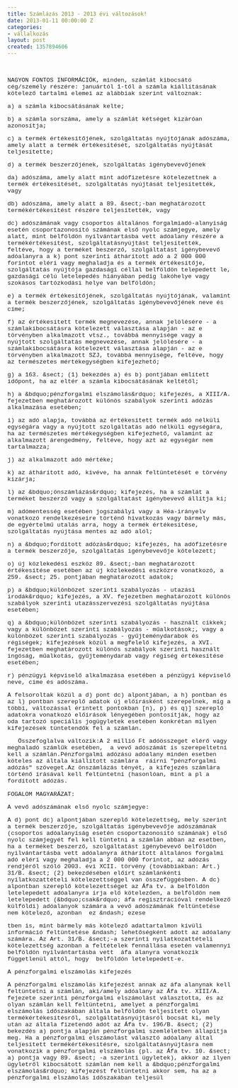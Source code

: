 ```yaml
---
title: Számlázás 2013 - 2013 évi változások!
date: 2013-01-11 00:00:00 Z
categories:
- vállalkozás
layout: post
created: 1357894606
---
```


<p>&nbsp;</p><p class="MsoNormal" style="margin-bottom: .0001pt; line-height: normal; tab-stops: 45.8pt 91.6pt 137.4pt 183.2pt 229.0pt 274.8pt 320.6pt 366.4pt 412.2pt 458.0pt 503.8pt 549.6pt 595.4pt 641.2pt 687.0pt 732.8pt;"><span style="font-size: 10.0pt; font-family: 'Courier New'; mso-fareast-font-family: 'Times New Roman'; mso-fareast-language: HU;">NAGYON FONTOS INFORMÁCIÓK, minden, számlát kibocsátó cég/személy részére: januártól 1-től a számla kiállításának kötelező tartalmi elemei az alábbiak szerint változnak:</span></p><p class="MsoNormal" style="margin-bottom: .0001pt; line-height: normal; tab-stops: 45.8pt 91.6pt 137.4pt 183.2pt 229.0pt 274.8pt 320.6pt 366.4pt 412.2pt 458.0pt 503.8pt 549.6pt 595.4pt 641.2pt 687.0pt 732.8pt;"><span style="font-size: 10.0pt; font-family: 'Courier New'; mso-fareast-font-family: 'Times New Roman'; mso-fareast-language: HU;"><!--break-->a) a számla kibocsátásának kelte;</span></p><p class="MsoNormal" style="margin-bottom: .0001pt; line-height: normal; tab-stops: 45.8pt 91.6pt 137.4pt 183.2pt 229.0pt 274.8pt 320.6pt 366.4pt 412.2pt 458.0pt 503.8pt 549.6pt 595.4pt 641.2pt 687.0pt 732.8pt;"><span style="font-size: 10.0pt; font-family: 'Courier New'; mso-fareast-font-family: 'Times New Roman'; mso-fareast-language: HU;">b) a számla sorszáma, amely a számlát kétséget kizáróan azonosítja;</span></p><p class="MsoNormal" style="margin-bottom: .0001pt; line-height: normal; tab-stops: 45.8pt 91.6pt 137.4pt 183.2pt 229.0pt 274.8pt 320.6pt 366.4pt 412.2pt 458.0pt 503.8pt 549.6pt 595.4pt 641.2pt 687.0pt 732.8pt;"><span style="font-size: 10.0pt; font-family: 'Courier New'; mso-fareast-font-family: 'Times New Roman'; mso-fareast-language: HU;">c) a termék értékesítőjének, szolgáltatás nyújtójának adószáma, amely alatt a termék értékesítését, szolgáltatás nyújtását teljesítette;</span></p><p class="MsoNormal" style="margin-bottom: .0001pt; line-height: normal; tab-stops: 45.8pt 91.6pt 137.4pt 183.2pt 229.0pt 274.8pt 320.6pt 366.4pt 412.2pt 458.0pt 503.8pt 549.6pt 595.4pt 641.2pt 687.0pt 732.8pt;"><span style="font-size: 10.0pt; font-family: 'Courier New'; mso-fareast-font-family: 'Times New Roman'; mso-fareast-language: HU;">d) a termék beszerzőjének, szolgáltatás igénybevevőjének</span></p><p class="MsoNormal" style="margin-bottom: .0001pt; line-height: normal; tab-stops: 45.8pt 91.6pt 137.4pt 183.2pt 229.0pt 274.8pt 320.6pt 366.4pt 412.2pt 458.0pt 503.8pt 549.6pt 595.4pt 641.2pt 687.0pt 732.8pt;"><span style="font-size: 10.0pt; font-family: 'Courier New'; mso-fareast-font-family: 'Times New Roman'; mso-fareast-language: HU;">da) adószáma, amely alatt mint adófizetésre kötelezettnek a termék értékesítését, szolgáltatás nyújtását teljesítették, vagy</span></p><p class="MsoNormal" style="margin-bottom: .0001pt; line-height: normal; tab-stops: 45.8pt 91.6pt 137.4pt 183.2pt 229.0pt 274.8pt 320.6pt 366.4pt 412.2pt 458.0pt 503.8pt 549.6pt 595.4pt 641.2pt 687.0pt 732.8pt;"><span style="font-size: 10.0pt; font-family: 'Courier New'; mso-fareast-font-family: 'Times New Roman'; mso-fareast-language: HU;">db) adószáma, amely alatt a 89. &amp;sect;-ban meghatározott termékértékesítést részére teljesítették, vagy</span></p><p class="MsoNormal" style="margin-bottom: .0001pt; line-height: normal; tab-stops: 45.8pt 91.6pt 137.4pt 183.2pt 229.0pt 274.8pt 320.6pt 366.4pt 412.2pt 458.0pt 503.8pt 549.6pt 595.4pt 641.2pt 687.0pt 732.8pt;"><span style="font-size: 10.0pt; font-family: 'Courier New'; mso-fareast-font-family: 'Times New Roman'; mso-fareast-language: HU;">dc) adószámának vagy csoportos általános forgalmiadó-alanyiság esetén csoportazonosító számának első nyolc számjegye, amely alatt, mint belföldön nyilvántartásba vett adóalany részére a termékértékesítést, szolgáltatásnyújtást teljesítették, feltéve, hogy a terméket beszerző, szolgáltatást igénybevevő adóalanyra a k) pont szerinti áthárított adó a 2 000 000 forintot eléri vagy meghaladja és a termék értékesítője, szolgáltatás nyújtója gazdasági céllal belföldön telepedett le, gazdasági célú letelepedés hiányában pedig lakóhelye vagy szokásos tartózkodási helye van belföldön;</span></p><p class="MsoNormal" style="margin-bottom: .0001pt; line-height: normal; tab-stops: 45.8pt 91.6pt 137.4pt 183.2pt 229.0pt 274.8pt 320.6pt 366.4pt 412.2pt 458.0pt 503.8pt 549.6pt 595.4pt 641.2pt 687.0pt 732.8pt;"><span style="font-size: 10.0pt; font-family: 'Courier New'; mso-fareast-font-family: 'Times New Roman'; mso-fareast-language: HU;">e) a termék értékesítőjének, szolgáltatás nyújtójának, valamint a termék beszerzőjének, szolgáltatás igénybevevőjének neve és címe;</span></p><p class="MsoNormal" style="margin-bottom: .0001pt; line-height: normal; tab-stops: 45.8pt 91.6pt 137.4pt 183.2pt 229.0pt 274.8pt 320.6pt 366.4pt 412.2pt 458.0pt 503.8pt 549.6pt 595.4pt 641.2pt 687.0pt 732.8pt;"><span style="font-size: 10.0pt; font-family: 'Courier New'; mso-fareast-font-family: 'Times New Roman'; mso-fareast-language: HU;">f) az értékesített termék megnevezése, annak jelölésére - a számlakibocsátásra kötelezett választása alapján - az e törvényben alkalmazott vtsz., továbbá mennyisége vagy a nyújtott szolgáltatás megnevezése, annak jelölésére - a számlakibocsátásra kötelezett választása alapján - az e törvényben alkalmazott SZJ, továbbá mennyisége, feltéve, hogy az természetes mértékegységben kifejezhető;</span></p><p class="MsoNormal" style="margin-bottom: .0001pt; line-height: normal; tab-stops: 45.8pt 91.6pt 137.4pt 183.2pt 229.0pt 274.8pt 320.6pt 366.4pt 412.2pt 458.0pt 503.8pt 549.6pt 595.4pt 641.2pt 687.0pt 732.8pt;"><span style="font-size: 10.0pt; font-family: 'Courier New'; mso-fareast-font-family: 'Times New Roman'; mso-fareast-language: HU;">g) a 163. &amp;sect; (1) bekezdés a) és b) pontjában említett időpont, ha az eltér a számla kibocsátásának keltétől;</span></p><p class="MsoNormal" style="margin-bottom: .0001pt; line-height: normal; tab-stops: 45.8pt 91.6pt 137.4pt 183.2pt 229.0pt 274.8pt 320.6pt 366.4pt 412.2pt 458.0pt 503.8pt 549.6pt 595.4pt 641.2pt 687.0pt 732.8pt;"><span style="font-size: 10.0pt; font-family: 'Courier New'; mso-fareast-font-family: 'Times New Roman'; mso-fareast-language: HU;">h) a &amp;bdquo;pénzforgalmi elszámolás&amp;rdquo; kifejezés, a XIII/A. fejezetben meghatározott különös szabályok szerinti adózás alkalmazása esetében;</span></p><p class="MsoNormal" style="margin-bottom: .0001pt; line-height: normal; tab-stops: 45.8pt 91.6pt 137.4pt 183.2pt 229.0pt 274.8pt 320.6pt 366.4pt 412.2pt 458.0pt 503.8pt 549.6pt 595.4pt 641.2pt 687.0pt 732.8pt;"><span style="font-size: 10.0pt; font-family: 'Courier New'; mso-fareast-font-family: 'Times New Roman'; mso-fareast-language: HU;">i) az adó alapja, továbbá az értékesített termék adó nélküli egységára vagy a nyújtott szolgáltatás adó nélküli egységára, ha az természetes mértékegységben kifejezhető, valamint az alkalmazott árengedmény, feltéve, hogy azt az egységár nem tartalmazza;</span></p><p class="MsoNormal" style="margin-bottom: .0001pt; line-height: normal; tab-stops: 45.8pt 91.6pt 137.4pt 183.2pt 229.0pt 274.8pt 320.6pt 366.4pt 412.2pt 458.0pt 503.8pt 549.6pt 595.4pt 641.2pt 687.0pt 732.8pt;"><span style="font-size: 10.0pt; font-family: 'Courier New'; mso-fareast-font-family: 'Times New Roman'; mso-fareast-language: HU;">j) az alkalmazott adó mértéke;</span></p><p class="MsoNormal" style="margin-bottom: .0001pt; line-height: normal; tab-stops: 45.8pt 91.6pt 137.4pt 183.2pt 229.0pt 274.8pt 320.6pt 366.4pt 412.2pt 458.0pt 503.8pt 549.6pt 595.4pt 641.2pt 687.0pt 732.8pt;"><span style="font-size: 10.0pt; font-family: 'Courier New'; mso-fareast-font-family: 'Times New Roman'; mso-fareast-language: HU;">k) az áthárított adó, kivéve, ha annak feltüntetését e törvény kizárja;</span></p><p class="MsoNormal" style="margin-bottom: .0001pt; line-height: normal; tab-stops: 45.8pt 91.6pt 137.4pt 183.2pt 229.0pt 274.8pt 320.6pt 366.4pt 412.2pt 458.0pt 503.8pt 549.6pt 595.4pt 641.2pt 687.0pt 732.8pt;"><span style="font-size: 10.0pt; font-family: 'Courier New'; mso-fareast-font-family: 'Times New Roman'; mso-fareast-language: HU;">l) az &amp;bdquo;önszámlázás&amp;rdquo; kifejezés, ha a számlát a terméket beszerző vagy a szolgáltatást igénybevevő állítja ki;</span></p><p class="MsoNormal" style="margin-bottom: .0001pt; line-height: normal; tab-stops: 45.8pt 91.6pt 137.4pt 183.2pt 229.0pt 274.8pt 320.6pt 366.4pt 412.2pt 458.0pt 503.8pt 549.6pt 595.4pt 641.2pt 687.0pt 732.8pt;"><span style="font-size: 10.0pt; font-family: 'Courier New'; mso-fareast-font-family: 'Times New Roman'; mso-fareast-language: HU;">m) adómentesség esetében jogszabályi vagy a Héa-irányelv vonatkozó rendelkezéseire történő hivatkozás vagy bármely más, de egyértelmű utalás arra, hogy a termék értékesítése, szolgáltatás nyújtása mentes az adó alól;</span></p><p class="MsoNormal" style="margin-bottom: .0001pt; line-height: normal; tab-stops: 45.8pt 91.6pt 137.4pt 183.2pt 229.0pt 274.8pt 320.6pt 366.4pt 412.2pt 458.0pt 503.8pt 549.6pt 595.4pt 641.2pt 687.0pt 732.8pt;"><span style="font-size: 10.0pt; font-family: 'Courier New'; mso-fareast-font-family: 'Times New Roman'; mso-fareast-language: HU;">n) a &amp;bdquo;fordított adózás&amp;rdquo; kifejezés, ha adófizetésre a termék beszerzője, szolgáltatás igénybevevője kötelezett;</span></p><p class="MsoNormal" style="margin-bottom: .0001pt; line-height: normal; tab-stops: 45.8pt 91.6pt 137.4pt 183.2pt 229.0pt 274.8pt 320.6pt 366.4pt 412.2pt 458.0pt 503.8pt 549.6pt 595.4pt 641.2pt 687.0pt 732.8pt;"><span style="font-size: 10.0pt; font-family: 'Courier New'; mso-fareast-font-family: 'Times New Roman'; mso-fareast-language: HU;">o) új közlekedési eszköz 89. &amp;sect;-ban meghatározott értékesítése esetében az új közlekedési eszközre vonatkozó, a 259. &amp;sect; 25. pontjában meghatározott adatok;</span></p><p class="MsoNormal" style="margin-bottom: .0001pt; line-height: normal; tab-stops: 45.8pt 91.6pt 137.4pt 183.2pt 229.0pt 274.8pt 320.6pt 366.4pt 412.2pt 458.0pt 503.8pt 549.6pt 595.4pt 641.2pt 687.0pt 732.8pt;"><span style="font-size: 10.0pt; font-family: 'Courier New'; mso-fareast-font-family: 'Times New Roman'; mso-fareast-language: HU;">p) a &amp;bdquo;különbözet szerinti szabályozás - utazási irodák&amp;rdquo; kifejezés, a XV. fejezetben meghatározott különös szabályok szerinti utazásszervezési szolgáltatás nyújtása esetében;</span></p><p class="MsoNormal" style="margin-bottom: .0001pt; line-height: normal; tab-stops: 45.8pt 91.6pt 137.4pt 183.2pt 229.0pt 274.8pt 320.6pt 366.4pt 412.2pt 458.0pt 503.8pt 549.6pt 595.4pt 641.2pt 687.0pt 732.8pt;"><span style="font-size: 10.0pt; font-family: 'Courier New'; mso-fareast-font-family: 'Times New Roman'; mso-fareast-language: HU;">q) a &amp;bdquo;különbözet szerinti szabályozás - használt cikkek; vagy a különbözet szerinti szabályozás - műalkotások;, vagy a különbözet szerinti szabályozás - gyűjteménydarabok és régiségek; kifejezések közül a megfelelő kifejezés, a XVI. fejezetben meghatározott különös szabályok szerinti használt ingóság, műalkotás, gyűjteménydarab vagy régiség értékesítése esetében;</span></p><p class="MsoNormal" style="margin-bottom: .0001pt; line-height: normal; tab-stops: 45.8pt 91.6pt 137.4pt 183.2pt 229.0pt 274.8pt 320.6pt 366.4pt 412.2pt 458.0pt 503.8pt 549.6pt 595.4pt 641.2pt 687.0pt 732.8pt;"><span style="font-size: 10.0pt; font-family: 'Courier New'; mso-fareast-font-family: 'Times New Roman'; mso-fareast-language: HU;">r) pénzügyi képviselő alkalmazása esetében a pénzügyi képviselő neve, címe és adószáma.</span></p><p class="MsoNormal" style="margin-bottom: .0001pt; line-height: normal; tab-stops: 45.8pt 91.6pt 137.4pt 183.2pt 229.0pt 274.8pt 320.6pt 366.4pt 412.2pt 458.0pt 503.8pt 549.6pt 595.4pt 641.2pt 687.0pt 732.8pt;"><span style="font-size: 10.0pt; font-family: 'Courier New'; mso-fareast-font-family: 'Times New Roman'; mso-fareast-language: HU;">A felsoroltak közül a d) pont dc) alpontjában, a h) pontban és az l) pontban szereplő adatok új előírásként szerepelnek, míg a többi, változással érintett pontokban [n), p) és q)] szereplő adatokra vonatkozó előírások lényegében pontosítják, hogy az oda tartozó speciális jogügyletek esetében konkrétan milyen kifejezések tüntetendők fel a számlán.</span></p><p class="MsoNormal" style="margin-bottom: .0001pt; line-height: normal; tab-stops: 45.8pt 91.6pt 137.4pt 183.2pt 229.0pt 274.8pt 320.6pt 366.4pt 412.2pt 458.0pt 503.8pt 549.6pt 595.4pt 641.2pt 687.0pt 732.8pt;"><span style="font-size: 10.0pt; font-family: 'Courier New'; mso-fareast-font-family: 'Times New Roman'; mso-fareast-language: HU;"><span style="mso-spacerun: yes;">&nbsp;&nbsp; </span>Összefoglalva változik:A 2 millió Ft adóösszeget elérő vagy meghaladó számlűk esetében,<span style="mso-spacerun: yes;">&nbsp; </span>a vevő adószámát is szerepeltetni kell a számlán.Pénzforgalmi adózású adóalany minden esetben köteles az általa kiállított számlára<span style="mso-spacerun: yes;">&nbsp; </span>ráírni "pénzforgalmi adózás" szöveget.Az önszámlázás tényét, a kifejezés számlára történő írásával kell feltüntetni (hasonlóan, mint a pl a fordított adózás.<br><br>FOGALOM MAGYARÁZAT:</span></p><p class="MsoNormal" style="margin-bottom: .0001pt; line-height: normal; tab-stops: 45.8pt 91.6pt 137.4pt 183.2pt 229.0pt 274.8pt 320.6pt 366.4pt 412.2pt 458.0pt 503.8pt 549.6pt 595.4pt 641.2pt 687.0pt 732.8pt;"><span style="font-size: 10.0pt; font-family: 'Courier New'; mso-fareast-font-family: 'Times New Roman'; mso-fareast-language: HU;">A vevő adószámának első nyolc számjegye:</span></p><p class="MsoNormal" style="margin-bottom: .0001pt; line-height: normal; tab-stops: 45.8pt 91.6pt 137.4pt 183.2pt 229.0pt 274.8pt 320.6pt 366.4pt 412.2pt 458.0pt 503.8pt 549.6pt 595.4pt 641.2pt 687.0pt 732.8pt;"><span style="font-size: 10.0pt; font-family: 'Courier New'; mso-fareast-font-family: 'Times New Roman'; mso-fareast-language: HU;">A d) pont dc) alpontjában szereplő kötelezettség, mely szerint a termék beszerzője, szolgáltatás igénybevevője adószámának (csoportos adóalanyiság esetén csoportazonosító számának) első nyolc számjegyét fel kell tüntetni a számlán abban az esetben, ha a terméket beszerző, szolgáltatást igénybevevő belföldön nyilvántartásba vett adóalanyra áthárított általános forgalmi adó eléri vagy meghaladja a 2 000 000 forintot, az adózás rendjéről szóló 2003. évi XCII. törvény (továbbiakban: Art.) 31/B. &amp;sect; (2) bekezdésében előírt számlánkénti nyilatkozattételi kötelezettséggel van összefüggésben. A dc) alpontban szereplő kötelezettséget az Áfa tv. a belföldön letelepedett adóalanyra írja elő kötelezően, a belföldön nem letelepedett (&amp;bdquo;csak&amp;rdquo; áfa regisztrációval rendelkező külföldi) adóalanyok számára a vevő adószámának feltüntetése nem kötelező, azonban<span style="mso-spacerun: yes;">&nbsp; </span>ez &amp;ndash; ezese</span></p><p class="MsoNormal" style="margin-bottom: .0001pt; line-height: normal; tab-stops: 45.8pt 91.6pt 137.4pt 183.2pt 229.0pt 274.8pt 320.6pt 366.4pt 412.2pt 458.0pt 503.8pt 549.6pt 595.4pt 641.2pt 687.0pt 732.8pt;"><span style="font-size: 10.0pt; font-family: 'Courier New'; mso-fareast-font-family: 'Times New Roman'; mso-fareast-language: HU;">tben is, mint bármely más kötelező adattartalmon kívüli információ feltüntetése &amp;ndash; lehetőségként adott az adóalany számára. Az Art. 31/B. &amp;sect;-a szerinti nyilatkozattételi kötelezettség azonban a feltételek fennállása esetén valamennyi belföldön nyilvántartásba vett<span style="mso-spacerun: yes;">&nbsp; </span>áfa alanyra vonatkozik függetlenül attól, hogy<span style="mso-spacerun: yes;">&nbsp; </span>belföldön letelepedett-e.</span></p><p class="MsoNormal" style="margin-bottom: .0001pt; line-height: normal; tab-stops: 45.8pt 91.6pt 137.4pt 183.2pt 229.0pt 274.8pt 320.6pt 366.4pt 412.2pt 458.0pt 503.8pt 549.6pt 595.4pt 641.2pt 687.0pt 732.8pt;"><span style="font-size: 10.0pt; font-family: 'Courier New'; mso-fareast-font-family: 'Times New Roman'; mso-fareast-language: HU;">A pénzforgalmi elszámolás kifejezés</span></p><p class="MsoNormal" style="margin-bottom: .0001pt; line-height: normal; tab-stops: 45.8pt 91.6pt 137.4pt 183.2pt 229.0pt 274.8pt 320.6pt 366.4pt 412.2pt 458.0pt 503.8pt 549.6pt 595.4pt 641.2pt 687.0pt 732.8pt;"><span style="font-size: 10.0pt; font-family: 'Courier New'; mso-fareast-font-family: 'Times New Roman'; mso-fareast-language: HU;">A pénzforgalmi elszámolás kifejezést annak az áfa alanynak kell feltüntetni a számlán, aki/amely adóalany az Áfa tv. XIII/A. fejezete szerinti pénzforgalmi elszámolást választotta, és az olyan számlán kell feltüntetni, amelyet a pénzforgalmi elszámolás időszakában általa belföldön teljesített olyan termékértékesítésről, szolgáltatásnyújtásról bocsát ki, mely után az általa fizetendő adót az Áfa tv. 196/B. &amp;sect; (2) bekezdés a) pontja alapján pénzforgalmi szemléletben állapítja meg. Ha a pénzforgalmi elszámolást választó adóalany által teljesített termékértékesítésre, szolgáltatásnyújtásra nem vonatkozik a pénzforgalmi elszámolás (pl. az Áfa tv. 10. &amp;sect; a) pontja vagy 89. &amp;sect; -a szerinti ügyletek), akkor az ilyen ügyletről kibocsátott számlán nem kell a &amp;bdquo;pénzforgalmi elszámolás&amp;rdquo; kifejezést feltüntetni akkor sem, ha az a pénzforgalmi elszámolás időszakában teljesül</span></p>
